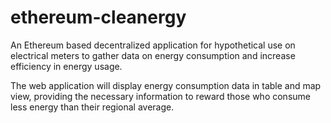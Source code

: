 # ethereum-cleanergy
An Ethereum based decentralized application for hypothetical use on electrical meters to gather data on energy consumption and increase efficiency in energy usage.

The web application will display energy consumption data in table and map view, providing the necessary information to reward those who consume less energy than their regional average.

